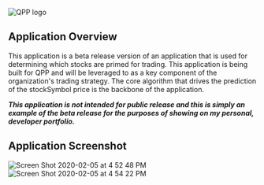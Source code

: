 ![QPP logo](https://user-images.githubusercontent.com/16578288/73890560-e0321080-4837-11ea-8447-3d9964d56cb3.png)
## Application Overview
This application is a beta release version of an application that is used for determining which stocks are primed for trading. 
This application is being built for QPP and will be leveraged to as a key component of the organization's trading strategy. The core
algorithm that drives the prediction of the stockSymbol price is the backbone of the application.

***This application is not intended for public release and this is simply an example of the beta release for the purposes of showing on my
personal, developer portfolio.***

## Application Screenshot
![Screen Shot 2020-02-05 at 4 52 48 PM](https://user-images.githubusercontent.com/16578288/73890702-33a45e80-4838-11ea-8175-72445954f406.png)
![Screen Shot 2020-02-05 at 4 54 22 PM](https://user-images.githubusercontent.com/16578288/73890697-30a96e00-4838-11ea-85e6-7bd2a04bffd9.png)
